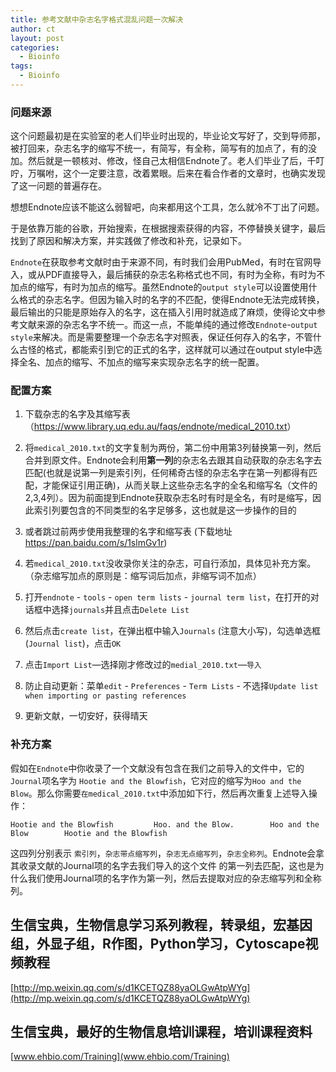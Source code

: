 ```yaml
---
title: 参考文献中杂志名字格式混乱问题一次解决
author: ct
layout: post
categories:
  - Bioinfo
tags:
  - Bioinfo
---
```


### 问题来源

这个问题最初是在实验室的老人们毕业时出现的，毕业论文写好了，交到导师那，被打回来，杂志名字的缩写不统一，有简写，有全称，简写有的加点了，有的没加。然后就是一顿核对、修改，怪自己太相信Endnote了。老人们毕业了后，千叮咛，万嘱咐，这个一定要注意，改着累眼。后来在看合作者的文章时，也确实发现了这一问题的普遍存在。

想想Endnote应该不能这么弱智吧，向来都用这个工具，怎么就冷不丁出了问题。

于是依靠万能的谷歌，开始搜索，在根据搜索获得的内容，不停替换关键字，最后找到了原因和解决方案，并实践做了修改和补充，记录如下。

`Endnote`在获取参考文献时由于来源不同，有时我们会用PubMed，有时在官网导入，或从PDF直接导入，最后捕获的杂志名称格式也不同，有时为全称，有时为不加点的缩写，有时为加点的缩写。虽然Endnote的`output style`可以设置使用什么格式的杂志名字。但因为输入时的名字的不匹配，使得Endnote无法完成转换，最后输出的只能是原始存入的名字，这在插入引用时就造成了麻烦，使得论文中参考文献来源的杂志名字不统一。而这一点，不能单纯的通过修改`Endnote`-`output style`来解决。而是需要整理一个杂志名字对照表，保证任何存入的名字，不管什么古怪的格式，都能索引到它的正式的名字，这样就可以通过在output style中选择全名、加点的缩写、不加点的缩写来实现杂志名字的统一配置。


### 配置方案

1. 下载杂志的名字及其缩写表 （<https://www.library.uq.edu.au/faqs/endnote/medical_2010.txt>）

2. 将`medical_2010.txt`的文字复制为两份，第二份中用第3列替换第一列，然后合并到原文件。Endnote会利用**第一列**的杂志名去跟其自动获取的杂志名字去匹配(也就是说第一列是索引列，任何稀奇古怪的杂志名字在第一列都得有匹配，才能保证引用正确)，从而关联上这些杂志名字的全名和缩写名（文件的2,3,4列）。因为前面提到Endnote获取杂志名时有时是全名，有时是缩写，因此索引列要包含的不同类型的名字足够多，这也就是这一步操作的目的

3. 或者跳过前两步使用我整理的名字和缩写表 (下载地址 <https://pan.baidu.com/s/1slmGv1r>)

4. 若`medical_2010.txt`没收录你关注的杂志，可自行添加，具体见补充方案。（杂志缩写加点的原则是：缩写词后加点，非缩写词不加点）

5. 打开`endnote` - `tools` - `open term lists`  - `journal term list`，在打开的对话框中选择`journals`并且点击`Delete List`

6. 然后点击`create list`，在弹出框中输入`Journals` (注意大小写)，勾选单选框(`Journal list`)，点击`OK`

7. 点击`Import List`—选择刚才修改过的`medial_2010.txt`—`导入`

8. 防止自动更新：菜单`edit` - `Preferences` - `Term Lists` - 不选择`Update list when importing or pasting references`

9. 更新文献，一切安好，获得晴天

### 补充方案

假如在`Endnote`中你收录了一个文献没有包含在我们之前导入的文件中，它的`Journal`项名字为 `Hootie and the Blowfish`，它对应的缩写为`Hoo and the Blow`。那么你需要`在medical_2010.txt`中添加如下行，然后再次重复上述导入操作：

```
Hootie and the Blowfish         Hoo. and the Blow.        Hoo and the Blow        Hootie and the Blowfish
```

这四列分别表示 `索引列`，`杂志带点缩写列`，`杂志无点缩写列`，`杂志全称列`。Endnote会拿其收录文献的Journal项的名字去我们导入的这个文件 的第一列去匹配，这也是为什么我们使用Journal项的名字作为第一列，然后去提取对应的杂志缩写列和全称列。



## 生信宝典，生物信息学习系列教程，转录组，宏基因组，外显子组，R作图，Python学习，Cytoscape视频教程

[http://mp.weixin.qq.com/s/d1KCETQZ88yaOLGwAtpWYg](http://mp.weixin.qq.com/s/d1KCETQZ88yaOLGwAtpWYg)

## 生信宝典，最好的生物信息培训课程，培训课程资料

[www.ehbio.com/Training](www.ehbio.com/Training)
